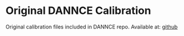 # Original DANNCE Calibration

Original calibration files included in DANNCE repo. Available at: [github](https://github.com/spoonsso/dannce/tree/master/calibration)

